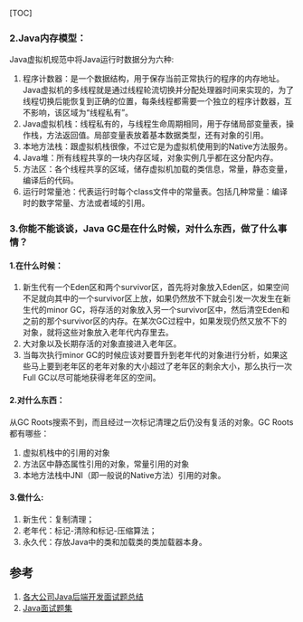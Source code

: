 [TOC]

### 2.Java内存模型：
Java虚拟机规范中将Java运行时数据分为六种:

1. 程序计数器：是一个数据结构，用于保存当前正常执行的程序的内存地址。Java虚拟机的多线程就是通过线程轮流切换并分配处理器时间来实现的，为了线程切换后能恢复到正确的位置，每条线程都需要一个独立的程序计数器，互不影响，该区域为“线程私有”。
2. Java虚拟机栈：线程私有的，与线程生命周期相同，用于存储局部变量表，操作栈，方法返回值。局部变量表放着基本数据类型，还有对象的引用。
3. 本地方法栈：跟虚拟机栈很像，不过它是为虚拟机使用到的Native方法服务。
4. Java堆：所有线程共享的一块内存区域，对象实例几乎都在这分配内存。
5. 方法区：各个线程共享的区域，储存虚拟机加载的类信息，常量，静态变量，编译后的代码。
6. 运行时常量池：代表运行时每个class文件中的常量表。包括几种常量：编译时的数字常量、方法或者域的引用。

### 3.你能不能谈谈，Java GC是在什么时候，对什么东西，做了什么事情？

#### 1.在什么时候：

1. 新生代有一个Eden区和两个survivor区，首先将对象放入Eden区，如果空间不足就向其中的一个survivor区上放，如果仍然放不下就会引发一次发生在新生代的minor GC，将存活的对象放入另一个survivor区中，然后清空Eden和之前的那个survivor区的内存。在某次GC过程中，如果发现仍然又放不下的对象，就将这些对象放入老年代内存里去。
2. 大对象以及长期存活的对象直接进入老年区。
3. 当每次执行minor GC的时候应该对要晋升到老年代的对象进行分析，如果这些马上要到老年区的老年对象的大小超过了老年区的剩余大小，那么执行一次Full GC以尽可能地获得老年区的空间。

#### 2.对什么东西：
从GC Roots搜索不到，而且经过一次标记清理之后仍没有复活的对象。GC Roots都有哪些： 

1. 虚拟机栈中的引用的对象 
2. 方法区中静态属性引用的对象，常量引用的对象 
3. 本地方法栈中JNI（即一般说的Native方法）引用的对象。

#### 3.做什么:

1. 新生代：复制清理；
2. 老年代：标记-清除和标记-压缩算法；
3. 永久代：存放Java中的类和加载类的类加载器本身。

## 参考
1. [各大公司Java后端开发面试题总结](http://blog.csdn.net/sinat_35512245/article/details/59056120)
2. [Java面试题集](http://blog.csdn.net/dd864140130/article/details/55833087)